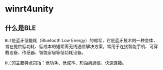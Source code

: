 # winrt4unity

## 什么是BLE



`BLE`是蓝牙低能耗（Bluetooth Low Energy）的缩写，它是蓝牙技术的一种变体，旨在提供低功耗、低成本的短距离无线通信解决方案。常用于连接智能手机、可穿戴设备、传感器、智能家居等低功耗设备。

`BLE`的主要特点包括：低功耗、低成本、短距离通信、快速连接。